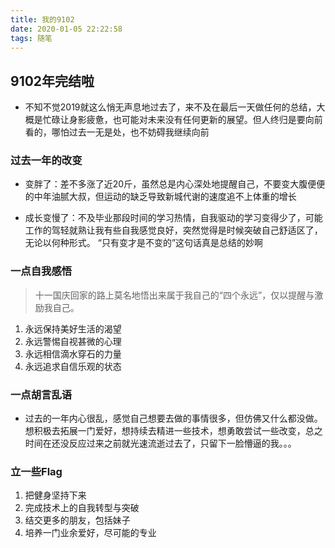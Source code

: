```yaml
---
title: 我的9102
date: 2020-01-05 22:22:58
tags: 随笔
---
```



## 9102年完结啦

- 不知不觉2019就这么悄无声息地过去了，来不及在最后一天做任何的总结，大概是忙碌让身影疲惫，也可能对未来没有任何更新的展望。但人终归是要向前看的，哪怕过去一无是处，也不妨碍我继续向前

<!-- more -->

### 过去一年的改变

* 变胖了：差不多涨了近20斤，虽然总是内心深处地提醒自己，不要变大腹便便的中年油腻大叔，但运动的缺乏导致新城代谢的速度追不上体重的增长

* 成长变慢了：不及毕业那段时间的学习热情，自我驱动的学习变得少了，可能工作的驾轻就熟让我有些自我感觉良好，突然觉得是时候突破自己舒适区了，无论以何种形式。 “只有变才是不变的”这句话真是总结的妙啊

### 一点自我感悟

> 十一国庆回家的路上莫名地悟出来属于我自己的“四个永远”，仅以提醒与激励我自己。

1. 永远保持美好生活的渴望
2. 永远警惕自视甚微的心理
3. 永远相信滴水穿石的力量
4. 永远追求自信乐观的状态

### 一点胡言乱语

- 过去的一年内心很乱，感觉自己想要去做的事情很多，但仿佛又什么都没做。想积极去拓展一门爱好，想持续去精进一些技术，想勇敢尝试一些改变，总之时间在还没反应过来之前就光速流逝过去了，只留下一脸懵逼的我。。。

### 立一些Flag

1. 把健身坚持下来
2. 完成技术上的自我转型与突破
3. 结交更多的朋友，包括妹子
4. 培养一门业余爱好，尽可能的专业